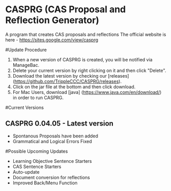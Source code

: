 # CASPRG (CAS Proposal and Reflection Generator)
A program that creates CAS proposals and reflections
The official website is here - https://sites.google.com/view/casprg

#Update Procedure
1. When a new version of CASPRG is created, you will be notified via ManageBac.
2. Delete your current version by right clicking on it and then click "Delete".
3. Download the latest version by checking our [releases] (https://github.com/TrippleCCC/CASPRG/releases).
4. Click on the jar file at the bottom and then click download.
5. For Mac Users, download [java] (https://www.java.com/en/download/) in order to run CASPRG.

#Current Versions

CASPRG 0.04.05 - Latest version
--------------------------------
* Spontanous Proposals have been added
* Grammatical and Logical Errors Fixed

#Possible Upcoming Updates
* Learning Objective Sentence Starters
* CAS Sentence Starters
* Auto-update
* Document conversion for reflections
* Improved Back/Menu Function
